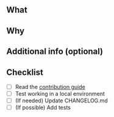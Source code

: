 <!-- ℹ お読みください / README
PRありがとうございます！ PRを作成する前に、コントリビューションガイドをご確認ください:
Thank you for your PR! Before creating a PR, please check the contribution guide:
https://github.com/misskey-dev/misskey/blob/develop/CONTRIBUTING.md
-->

## What

<!-- このPRで何をしたのか？ どう変わるのか？ -->
<!-- What did you do with this PR? How will it change things? -->

## Why

<!-- なぜそうするのか？ どういう意図なのか？ 何が困っているのか？ -->
<!-- Why do you do it? What are your intentions? What is the problem? -->

## Additional info (optional)

<!-- テスト観点など -->
<!-- Test perspective, etc -->

## Checklist

- [ ] Read the [contribution guide](https://github.com/misskey-dev/misskey/blob/develop/CONTRIBUTING.md)
- [ ] Test working in a local environment
- [ ] (If needed) Update CHANGELOG.md
- [ ] (If possible) Add tests
